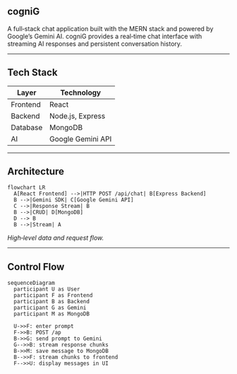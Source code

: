 ## cogniG

A full‑stack chat application built with the MERN stack and powered by Google’s Gemini AI. cogniG provides a real‑time chat interface with streaming AI responses and persistent conversation history.

---

## Tech Stack

| Layer    | Technology        |
| -------- | ----------------- |
| Frontend | React             |
| Backend  | Node.js, Express  |
| Database | MongoDB           |
| AI       | Google Gemini API |

---

## Architecture

```mermaid
flowchart LR
  A[React Frontend] -->|HTTP POST /api/chat| B[Express Backend]
  B -->|Gemini SDK| C[Google Gemini API]
  C -->|Response Stream| B
  B -->|CRUD| D[MongoDB]
  D --> B
  B -->|Stream| A
```

*High‑level data and request flow.*

---

## Control Flow

```mermaid
sequenceDiagram
  participant U as User
  participant F as Frontend
  participant B as Backend
  participant G as Gemini
  participant M as MongoDB

  U->>F: enter prompt
  F->>B: POST /ap
  B->>G: send prompt to Gemini
  G-->>B: stream response chunks
  B->>M: save message to MongoDB
  B-->>F: stream chunks to frontend
  F-->>U: display messages in UI
```

